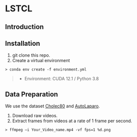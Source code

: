 # LSTCL

## Introduction

## Installation
1. git clone this repo.
2. Create a virtual environment
```shell
> conda env create -f environment.yml
```
> * Environment: CUDA 12.1 / Python 3.8

## Data Preparation
We use the dataset [Cholec80](https://camma.unistra.fr/datasets/) and [AutoLaparo](https://autolaparo.github.io/).
1. Download raw videos.
2. Extract frames from videos at a rate of 1 frame per second.
```shell
> ffmpeg –i Your_Video_name.mp4 -vf fps=1 %d.png
```
